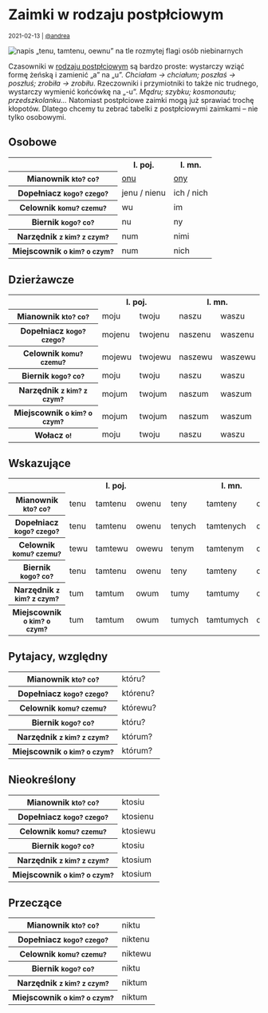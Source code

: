 # Zaimki w rodzaju postpłciowym

<small>2021-02-13 | [@andrea](/@andrea)</small>

![napis „tenu, tamtenu, oewnu” na tle rozmytej flagi osób niebinarnych](/img-local/blog/tenu.png)

Czasowniki w [rodzaju postpłciowym](/onu) są bardzo proste: wystarczy wziąć formę żeńską i zamienić „a” na „u”.
_Chciałam → chciałum; poszłaś → poszłuś; zrobiła → zrobiłu_.
Rzeczowniki i przymiotniki to także nic trudnego, wystarczy wymienić końcówkę na „-u”.
_Mądru; szybku; kosmonautu; przedszkolanku…_
Natomiast postpłciowe zaimki mogą już sprawiać trochę kłopotów.
Dlatego chcemy tu zebrać tabelki z postpłciowymi zaimkami – nie tylko osobowymi.

## Osobowe

<table>
    <tr><th></th><th>l. poj.</th><th>l. mn.</th></tr>
    <tr><th>Mianownik <small>kto? co?</small></th><td><a href="/onu">onu</a></td><td><a href="/ony">ony</a></td></tr>
    <tr><th>Dopełniacz <small>kogo? czego?</small></th><td>jenu / nienu</td><td>ich / nich</td></tr>
    <tr><th>Celownik <small>komu? czemu?</small></th><td>wu</td><td>im</td></tr>
    <tr><th>Biernik <small>kogo? co?</small></th><td>nu</td><td>ny</td></tr>
    <tr><th>Narzędnik <small>z kim? z czym?</small></th><td>num</td><td>nimi</td></tr>
    <tr><th>Miejscownik <small>o kim? o czym?</small></th><td>num</td><td>nich</td></tr>
</table>

## Dzierżawcze

<table>
    <tr><th></th><th colspan="2">l. poj.</th><th colspan="2">l. mn.</th></tr>
    <tr><th>Mianownik <small>kto? co?</small></th><td>moju</td><td>twoju</td><td>naszu</td><td>waszu</td></tr>
    <tr><th>Dopełniacz <small>kogo? czego?</small></th><td>mojenu</td><td>twojenu</td><td>naszenu</td><td>waszenu</td></tr>
    <tr><th>Celownik <small>komu? czemu?</small></th><td>mojewu</td><td>twojewu</td><td>naszewu</td><td>waszewu</td></tr>
    <tr><th>Biernik <small>kogo? co?</small></th><td>moju</td><td>twoju</td><td>naszu</td><td>waszu</td></tr>
    <tr><th>Narzędnik <small>z kim? z czym?</small><td>mojum</td><td>twojum</td><td>naszum</td><td>waszum</td></tr>
    <tr><th>Miejscownik <small>o kim? o czym?</small><td>mojum</td><td>twojum</td><td>naszum</td><td>waszum</td></tr>
    <tr><th>Wołacz <small>o!</small></th><td>moju</td><td>twoju</td><td>naszu</td><td>waszu</td></tr>
</table>

## Wskazujące

<table>
    <tr><th></th><th colspan="3">l. poj.</th><th colspan="3">l. mn.</th></tr>
    <tr><th>Mianownik <small>kto? co?</small></th><td>tenu</td><td>tamtenu</td><td>owenu</td><td>teny</td><td>tamteny</td><td>oweny</td></tr>
    <tr><th>Dopełniacz <small>kogo? czego?</small></th><td>tenu</td><td>tamtenu</td><td>owenu</td><td>tenych</td><td>tamtenych</td><td>owenych</td></tr>
    <tr><th>Celownik <small>komu? czemu?</small></th><td>tewu</td><td>tamtewu</td><td>owewu</td><td>tenym</td><td>tamtenym</td><td>owenym</td></tr>
    <tr><th>Biernik <small>kogo? co?</small></th><td>tenu</td><td>tamtenu</td><td>owenu</td><td>teny</td><td>tamteny</td><td>oweny</td></tr>
    <tr><th>Narzędnik <small>z kim? z czym?</small><td>tum</td><td>tamtum</td><td>owum</td><td>tumy</td><td>tamtumy</td><td>owumy</td></tr>
    <tr><th>Miejscownik <small>o kim? o czym?</small><td>tum</td><td>tamtum</td><td>owum</td><td>tumych</td><td>tamtumych</td><td>owumych</td></tr>
</table>

## Pytajacy, względny

<table>
    <tr><th>Mianownik <small>kto? co?</small></th><td>któru?</td></tr>
    <tr><th>Dopełniacz <small>kogo? czego?</small></th><td>którenu?</td></tr>
    <tr><th>Celownik <small>komu? czemu?</small></th><td>którewu?</td></tr>
    <tr><th>Biernik <small>kogo? co?</small></th><td>któru?</td></tr>
    <tr><th>Narzędnik <small>z kim? z czym?</small><td>którum?</td></tr>
    <tr><th>Miejscownik <small>o kim? o czym?</small><td>którum?</td></tr>
</table>

## Nieokreślony

<table>
    <tr><th>Mianownik <small>kto? co?</small></th><td>ktosiu</td></tr>
    <tr><th>Dopełniacz <small>kogo? czego?</small></th><td>ktosienu</td></tr>
    <tr><th>Celownik <small>komu? czemu?</small></th><td>ktosiewu</td></tr>
    <tr><th>Biernik <small>kogo? co?</small></th><td>ktosiu</td></tr>
    <tr><th>Narzędnik <small>z kim? z czym?</small><td>ktosium</td></tr>
    <tr><th>Miejscownik <small>o kim? o czym?</small><td>ktosium</td></tr>
</table>

## Przeczące

<table>
    <tr><th>Mianownik <small>kto? co?</small></th><td>niktu</td></tr>
    <tr><th>Dopełniacz <small>kogo? czego?</small></th><td>niktenu</td></tr>
    <tr><th>Celownik <small>komu? czemu?</small></th><td>niktewu</td></tr>
    <tr><th>Biernik <small>kogo? co?</small></th><td>niktu</td></tr>
    <tr><th>Narzędnik <small>z kim? z czym?</small><td>niktum</td></tr>
    <tr><th>Miejscownik <small>o kim? o czym?</small><td>niktum</td></tr>
</table>

